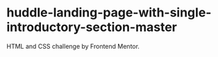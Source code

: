 # huddle-landing-page-with-single-introductory-section-master
HTML and CSS challenge by Frontend Mentor.
